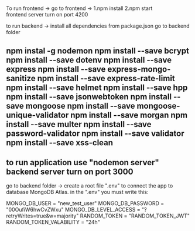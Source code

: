 # 
To run frontend -> go to  frontend -> 
1.npm install 
2.npm start  
frontend server turn on port 4200

to run backend -> install all dependencies from package.json
go to backend folder

npm instal -g nodemon
npm install --save bcrypt
npm install --save dotenv
npm install --save express
npm install --save express-mongo-sanitize
npm install --save express-rate-limit
npm install --save helmet
npm install --save hpp
npm install --save jsonwebtoken
npm install --save mongoose
npm install --save mongoose-unique-validator
npm install --save morgan
npm install --save multer
npm install --save password-validator
npm install --save validator
npm install --save xss-clean
-----
to run application use "nodemon server"
backend server turn on port 3000  
---
go to backend folder -> create a root file ".env" to connect the app to database MongoDB Atlas. 
in the ".env" you must write this:

MONGO_DB_USER = "new_test_user"
MONGO_DB_PASSWORD = "00OufiW6hwCvZWxu"
MONGO_DB_LEVEL_ACCESS = "?retryWrites=true&w=majority"
RANDOM_TOKEN = "RANDOM_TOKEN_JWT"                        
RANDOM_TOKEN_VALABILITY = "24h"


